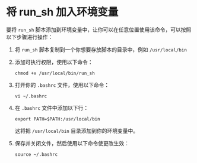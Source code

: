 # 将 run_sh 加入环境变量

要将 `run_sh` 脚本添加到环境变量中，让你可以在任意位置使用该命令，可以按照以下步骤进行操作：

1. 将 `run_sh` 脚本复制到一个你想要存放脚本的目录中，例如 `/usr/local/bin`

2. 添加可执行权限，使用以下命令：

   ```
   chmod +x /usr/local/bin/run_sh
   ```

3. 打开你的 `.bashrc` 文件，使用以下命令：

   ```
   vi ~/.bashrc
   ```

4. 在 `.bashrc` 文件中添加以下行：

   ```
   export PATH=$PATH:/usr/local/bin
   ```

   这将把 `/usr/local/bin` 目录添加到你的环境变量中。

5. 保存并关闭文件，然后使用以下命令使更改生效：

   ```
   source ~/.bashrc
   ```
